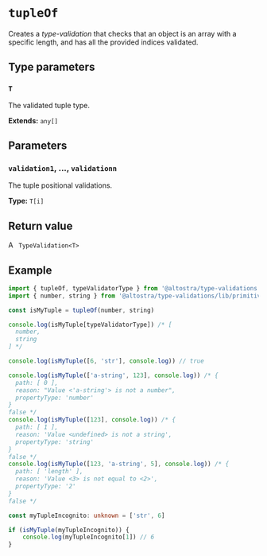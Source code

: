 # `tupleOf`
Creates a *type-validation* that checks that an object is an array with a specific length,
and has all the provided indices validated.

## Type parameters

### `T`
The validated tuple type.

**Extends:** `any[]`

## Parameters

### `validation1`, ..., `validationn`
The tuple positional validations.

**Type:** `T[i]`

## Return value
A ` TypeValidation<T>`

## Example

```ts
import { tupleOf, typeValidatorType } from '@altostra/type-validations'
import { number, string } from '@altostra/type-validations/lib/primitives'

const isMyTuple = tupleOf(number, string)

console.log(isMyTuple[typeValidatorType]) /* [
  number,
  string
] */

console.log(isMyTuple([6, 'str'], console.log)) // true

console.log(isMyTuple(['a-string', 123], console.log)) /* {
  path: [ 0 ],
  reason: "Value <'a-string'> is not a number",
  propertyType: 'number'
}
false */
console.log(isMyTuple([123], console.log)) /* {
  path: [ 1 ],
  reason: 'Value <undefined> is not a string',
  propertyType: 'string'
}
false */
console.log(isMyTuple([123, 'a-string', 5], console.log)) /* {
  path: [ 'length' ],
  reason: 'Value <3> is not equal to <2>',
  propertyType: '2'
}
false */

const myTupleIncognito: unknown = ['str', 6]

if (isMyTuple(myTupleIncognito)) {
    console.log(myTupleIncognito[1]) // 6
}
```
